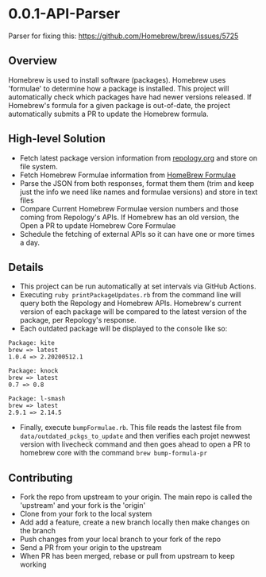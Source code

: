 # 0.0.1-API-Parser

Parser for fixing this: https://github.com/Homebrew/brew/issues/5725

## Overview

Homebrew is used to install software (packages). Homebrew uses 'formulae' to determine how a package is installed.
This project will automatically check which packages have had newer versions released. If Homebrew's formula for a given package is out-of-date, the project automatically submits a PR to update the Homebrew formula.

## High-level Solution

- Fetch latest package version information from [repology.org](https://repology.org/) and store on file system.
- Fetch Homebrew Formulae information from [HomeBrew Formulae](https://formulae.brew.sh)
- Parse the JSON from both responses, format them them (trim and keep just the info we need like names and formulae versions) and store in text files
- Compare Current Homebrew Formulae version numbers and those coming from Repology's APIs. If Homebrew has an old version, the Open a PR to update Homebrew Core Formulae
- Schedule the fetching of external APIs so it can have one or more times a day.

## Details

- This project can be run automatically at set intervals via GitHub Actions.
- Executing `ruby printPackageUpdates.rb` from the command line will query
both the Repology and Homebrew APIs.  Homebrew's current version of each
package will be compared to the latest version of the package, per Repology's response.
- Each outdated package will be displayed to the console like so:
```
Package: kite
brew => latest
1.0.4 => 2.20200512.1

Package: knock
brew => latest
0.7 => 0.8

Package: l-smash
brew => latest
2.9.1 => 2.14.5
```
- Finally, execute `bumpFormulae.rb`. This file reads the lastest file from `data/outdated_pckgs_to_update` and then verifies each projet newwest version with livecheck command and then goes ahead to open a PR to homebrew core with the command `brew bump-formula-pr`

## Contributing

- Fork the repo from upstream to your origin. The main repo is called the 'upstream' and your fork is the 'origin'
- Clone from your fork to the local system
- Add add a feature, create a new branch locally then make changes on the branch
- Push changes from your local branch to your fork of the repo
- Send a PR from your origin to the upstream
- When PR has been merged, rebase or pull from upstream to keep working
